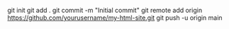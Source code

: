 git init
git add .
git commit -m "Initial commit"
git remote add origin https://github.com/yourusername/my-html-site.git
git push -u origin main
